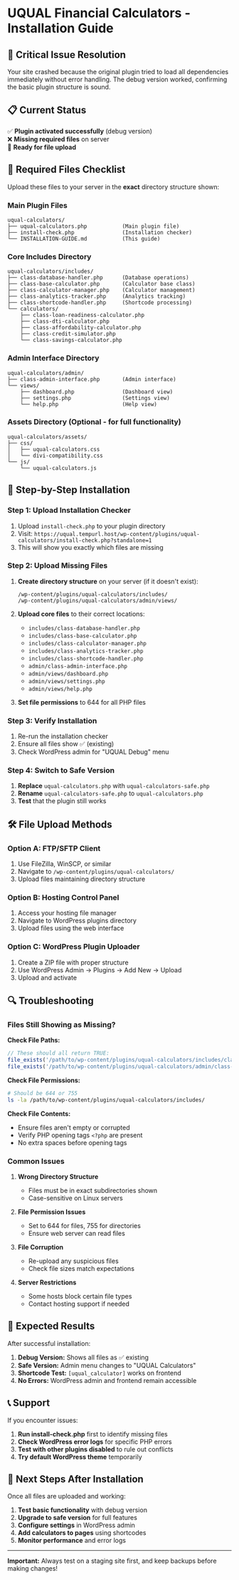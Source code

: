# UQUAL Financial Calculators - Installation Guide

## 🚨 Critical Issue Resolution

Your site crashed because the original plugin tried to load all dependencies immediately without error handling. The debug version worked, confirming the basic plugin structure is sound.

## 📋 Current Status

✅ **Plugin activated successfully** (debug version)  
❌ **Missing required files** on server  
🔄 **Ready for file upload**  

## 📂 Required Files Checklist

Upload these files to your server in the **exact** directory structure shown:

### Main Plugin Files
```
uqual-calculators/
├── uqual-calculators.php           (Main plugin file)
├── install-check.php               (Installation checker)
└── INSTALLATION-GUIDE.md           (This guide)
```

### Core Includes Directory
```
uqual-calculators/includes/
├── class-database-handler.php      (Database operations)
├── class-base-calculator.php       (Calculator base class)
├── class-calculator-manager.php    (Calculator management)
├── class-analytics-tracker.php     (Analytics tracking)
├── class-shortcode-handler.php     (Shortcode processing)
└── calculators/
    ├── class-loan-readiness-calculator.php
    ├── class-dti-calculator.php
    ├── class-affordability-calculator.php
    ├── class-credit-simulator.php
    └── class-savings-calculator.php
```

### Admin Interface Directory
```
uqual-calculators/admin/
├── class-admin-interface.php       (Admin interface)
└── views/
    ├── dashboard.php               (Dashboard view)
    ├── settings.php                (Settings view)
    └── help.php                    (Help view)
```

### Assets Directory (Optional - for full functionality)
```
uqual-calculators/assets/
├── css/
│   ├── uqual-calculators.css
│   └── divi-compatibility.css
└── js/
    └── uqual-calculators.js
```

## 🚀 Step-by-Step Installation

### Step 1: Upload Installation Checker
1. Upload `install-check.php` to your plugin directory
2. Visit: `https://uqual.tempurl.host/wp-content/plugins/uqual-calculators/install-check.php?standalone=1`
3. This will show you exactly which files are missing

### Step 2: Upload Missing Files
1. **Create directory structure** on your server (if it doesn't exist):
   ```
   /wp-content/plugins/uqual-calculators/includes/
   /wp-content/plugins/uqual-calculators/admin/views/
   ```

2. **Upload core files** to their correct locations:
   - `includes/class-database-handler.php`
   - `includes/class-base-calculator.php` 
   - `includes/class-calculator-manager.php`
   - `includes/class-analytics-tracker.php`
   - `includes/class-shortcode-handler.php`
   - `admin/class-admin-interface.php`
   - `admin/views/dashboard.php`
   - `admin/views/settings.php`
   - `admin/views/help.php`

3. **Set file permissions** to 644 for all PHP files

### Step 3: Verify Installation
1. Re-run the installation checker
2. Ensure all files show ✅ (existing)
3. Check WordPress admin for "UQUAL Debug" menu

### Step 4: Switch to Safe Version
1. **Replace** `uqual-calculators.php` with `uqual-calculators-safe.php`
2. **Rename** `uqual-calculators-safe.php` to `uqual-calculators.php`
3. **Test** that the plugin still works

## 🛠 File Upload Methods

### Option A: FTP/SFTP Client
1. Use FileZilla, WinSCP, or similar
2. Navigate to `/wp-content/plugins/uqual-calculators/`
3. Upload files maintaining directory structure

### Option B: Hosting Control Panel
1. Access your hosting file manager
2. Navigate to WordPress plugins directory
3. Upload files using the web interface

### Option C: WordPress Plugin Uploader
1. Create a ZIP file with proper structure
2. Use WordPress Admin → Plugins → Add New → Upload
3. Upload and activate

## 🔍 Troubleshooting

### Files Still Showing as Missing?

**Check File Paths:**
```php
// These should all return TRUE:
file_exists('/path/to/wp-content/plugins/uqual-calculators/includes/class-database-handler.php');
file_exists('/path/to/wp-content/plugins/uqual-calculators/admin/class-admin-interface.php');
```

**Check File Permissions:**
```bash
# Should be 644 or 755
ls -la /path/to/wp-content/plugins/uqual-calculators/includes/
```

**Check File Contents:**
- Ensure files aren't empty or corrupted
- Verify PHP opening tags `<?php` are present
- No extra spaces before opening tags

### Common Issues

1. **Wrong Directory Structure**
   - Files must be in exact subdirectories shown
   - Case-sensitive on Linux servers

2. **File Permission Issues**
   - Set to 644 for files, 755 for directories
   - Ensure web server can read files

3. **File Corruption**
   - Re-upload any suspicious files
   - Check file sizes match expectations

4. **Server Restrictions**
   - Some hosts block certain file types
   - Contact hosting support if needed

## 🎯 Expected Results

After successful installation:

1. **Debug Version:** Shows all files as ✅ existing
2. **Safe Version:** Admin menu changes to "UQUAL Calculators" 
3. **Shortcode Test:** `[uqual_calculator]` works on frontend
4. **No Errors:** WordPress admin and frontend remain accessible

## 📞 Support

If you encounter issues:

1. **Run install-check.php** first to identify missing files
2. **Check WordPress error logs** for specific PHP errors
3. **Test with other plugins disabled** to rule out conflicts
4. **Try default WordPress theme** temporarily

## 🚀 Next Steps After Installation

Once all files are uploaded and working:

1. **Test basic functionality** with debug version
2. **Upgrade to safe version** for full features
3. **Configure settings** in WordPress admin
4. **Add calculators to pages** using shortcodes
5. **Monitor performance** and error logs

---

**Important:** Always test on a staging site first, and keep backups before making changes!